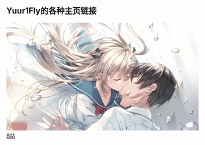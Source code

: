 ## Yuur1Fly的各种主页链接
![224](/steamuserimages-a.akamaihd.jpg)
[B站](https://space.bilibili.com/432095739)
